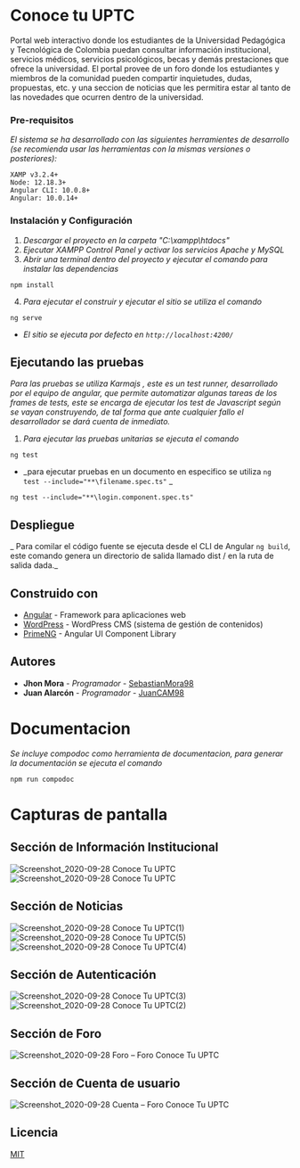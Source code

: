 # Conoce tu UPTC

Portal web interactivo donde los estudiantes de la Universidad Pedagógica y Tecnológica de Colombia puedan consultar información institucional, servicios médicos, servicios psicológicos, becas y demás prestaciones que ofrece la universidad. El portal provee de un foro donde los estudiantes y miembros de la comunidad pueden compartir inquietudes, dudas, propuestas, etc. y una seccion de noticias que les permitira estar al tanto de las novedades que ocurren dentro de la universidad.

### Pre-requisitos

_El sistema se ha desarrollado con las siguientes herramientes de desarrollo (se recomienda usar las herramientas con la mismas versiones o posteriores):_

```
XAMP v3.2.4+
Node: 12.18.3+
Angular CLI: 10.0.8+
Angular: 10.0.14+
```

### Instalación y Configuración

1. _Descargar el proyecto en la carpeta "C:\xampp\htdocs"_
2. _Ejecutar XAMPP Control Panel y activar los servicios Apache y MySQL_
3. _Abrir una terminal dentro del proyecto y ejecutar el comando para instalar las dependencias_

```
npm install
```

4. _Para ejecutar el construir y ejecutar el sitio se utiliza el comando_

```
ng serve
```

- _El sitio se ejecuta por defecto en `http://localhost:4200/`_

## Ejecutando las pruebas

_Para las pruebas se utiliza Karmajs , este es un test runner, desarrollado por el equipo de angular, que permite automatizar algunas tareas de los frames de tests, este se encarga de ejecutar los test de Javascript según se vayan construyendo, de tal forma que ante cualquier fallo el desarrollador se dará cuenta de inmediato._

1. _Para ejecutar las pruebas unitarias se ejecuta el comando_

```
ng test
```

- _para ejecutar pruebas en un documento en especifico se utiliza `ng test --include="**\filename.spec.ts"` _

```
ng test --include="**\login.component.spec.ts"
```

## Despliegue

_ Para comilar el código fuente se ejecuta desde el CLI de Angular `ng build`, este comando genera un directorio de salida llamado dist / en la ruta de salida dada._

## Construido con

- [Angular](https://angular.io/docs) - Framework para aplicaciones web
- [WordPress](https://developer.wordpress.org/) - WordPress CMS (sistema de gestión de contenidos)
- [PrimeNG](https://www.primefaces.org/primeng/showcase/#/setup) - Angular UI Component Library

## Autores

- **Jhon Mora** - _Programador_ - [SebastianMora98](https://github.com/SebastianMora98)
- **Juan Alarcón** - _Programador_ - [JuanCAM98](https://github.com/JuanCAM98)

# Documentacion

_Se incluye compodoc como herramienta de documentacion, para generar la documentación se ejecuta el comando_

```
npm run compodoc
```

# Capturas de pantalla

## Sección de Información Institucional

![Screenshot_2020-09-28 Conoce Tu UPTC](https://user-images.githubusercontent.com/13090594/94512206-19612b80-01e1-11eb-8f99-bc6ebb7f11ba.jpg)
![Screenshot_2020-09-28 Conoce Tu UPTC](https://user-images.githubusercontent.com/13090594/94512253-34cc3680-01e1-11eb-9193-ffd99e54a2ba.png)

## Sección de Noticias

![Screenshot_2020-09-28 Conoce Tu UPTC(1)](https://user-images.githubusercontent.com/13090594/94512451-ac01ca80-01e1-11eb-80ad-4a611b8decea.png)
![Screenshot_2020-09-28 Conoce Tu UPTC(5)](https://user-images.githubusercontent.com/13090594/94512456-ae642480-01e1-11eb-94f5-a016fab051d2.png)
![Screenshot_2020-09-28 Conoce Tu UPTC(4)](https://user-images.githubusercontent.com/13090594/94512459-af955180-01e1-11eb-880f-df084d960d06.png)

## Sección de Autenticación

![Screenshot_2020-09-28 Conoce Tu UPTC(3)](https://user-images.githubusercontent.com/13090594/94512493-c63ba880-01e1-11eb-807e-1e6c8f2b73d3.png)
![Screenshot_2020-09-28 Conoce Tu UPTC(2)](https://user-images.githubusercontent.com/13090594/94512495-c6d43f00-01e1-11eb-9c85-8bf8441c0a3b.png)

## Sección de Foro

![Screenshot_2020-09-28 Foro – Foro Conoce Tu UPTC](https://user-images.githubusercontent.com/13090594/94512533-d94e7880-01e1-11eb-8767-b902f90b697c.png)

## Sección de Cuenta de usuario

![Screenshot_2020-09-28 Cuenta – Foro Conoce Tu UPTC](https://user-images.githubusercontent.com/13090594/94512534-d9e70f00-01e1-11eb-93d0-531da17cbb5d.png)

## Licencia

[MIT](https://choosealicense.com/licenses/mit/)
